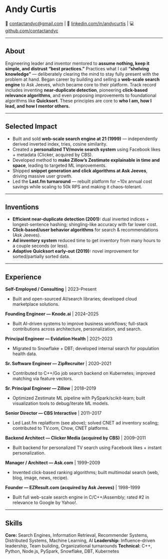 # **Andy Curtis**

📧 [contactandyc@gmail.com](mailto:contactandyc@gmail.com) | 🔗 [linkedin.com/in/andycurtis](https://linkedin.com/in/andycurtis) | 💻 [github.com/contactandyc](https://github.com/contactandyc)

---

## **About**

Engineering leader and inventor mentored to **assume nothing, keep it simple, and distrust “best practices.”** Practices what I call **“shelving knowledge”** — deliberately clearing the mind to stay fully present with the problem at hand. Began career by building and selling a **web-scale search engine** to Ask Jeeves, which became core to their platform. Track record includes inventing **near-duplicate detection**, pioneering **click-based relevance algorithms**, and even proposing improvements to foundational algorithms like **Quicksort**. These principles are core to **who I am, how I lead, and how I mentor others.**

---

## **Selected Impact**

* Built and sold **web-scale search engine at 21 (1999)** — independently derived inverted index, tries, cosine similarity.
* Created a **personalized TV/movie search system** using Facebook likes + metadata (Clicker, acquired by CBS).
* Developed method to **make Zillow’s Zestimate explainable in time and space**, leading to targeted ML improvements.
* Shipped **snippet generation and click algorithms at Ask Jeeves**, driving massive user growth.
* Led the **Last.fm turnaround** — rebuilt platform for \~10x annual cost savings while scaling to 50k RPS and making it chaos-tolerant.

---

## **Inventions**

* **Efficient near-duplicate detection (2001):** dual inverted indices + longest-sentence hashing; shingling-like accuracy with far lower cost.
* **Click-based/user behavior algorithms** for search & recommendations (Ask Jeeves).
* **Ad inventory system** reduced time to get inventory from many hours to a couple seconds (or less). 
* **Adaptive Quicksort early-out (2019):** novel improvement for sorted/partially sorted data.

---

## **Experience**

**Self-Employed / Consulting** | 2023–Present

* Built and open-sourced AI/search libraries; developed cloud marketplace solutions.

**Founding Engineer — Knode.ai** | 2024–2025

* Built AI-driven systems to improve business workflows; full-stack contributions across architecture, personalization, and search.

**Principal Engineer — Evidation Health** | 2021–2023

* Migrated to Snowflake + DBT; developed internal search for population health data.

**Sr. Software Engineer — ZipRecruiter** | 2020–2021

* Contributed to C++/Go job search backend on Kubernetes; improved matching via feature vectors.

**Sr. Principal Engineer — Zillow** | 2018–2019

* Optimized Zestimate ML pipeline with PySpark/scikit-learn; built visualization tools to debug/iterate ML models.

**Senior Director — CBS Interactive** | 2011–2017

* Led Last.fm replatform (see above); solved CNET ad inventory scaling; contributed to TV.com, Chow, CNET platforms.

**Backend Architect — Clicker Media (acquired by CBS)** | 2009–2011

* Built backend for personalized TV search using Facebook likes + instant personalization.

**Manager / Architect — Ask.com** | 1999–2009

* Invented click-based ranking algorithms; built multimodal search (web, blog, image, news, recipe).

**Founder — EZResult.com (acquired by Ask Jeeves)** | 1998–1999

* Built full web-scale search engine in C/C++/Assembly; rated #2 in relevance to Google by Yahoo!.

---

## **Skills**

**Core:** Search Engines, Information Retrieval, Recommender Systems, Distributed Systems, Machine Learning, AI
**Leadership:** Influence-driven leadership, Team building, Organizational turnarounds
**Technical:** C++, Python, Node.js, PySpark, Snowflake, DBT, Kubernetes
